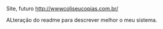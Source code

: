 Site, futuro http://wwwcoliseucopias.com.br/ 

ALteração do readme para descrever melhor o meu sistema.